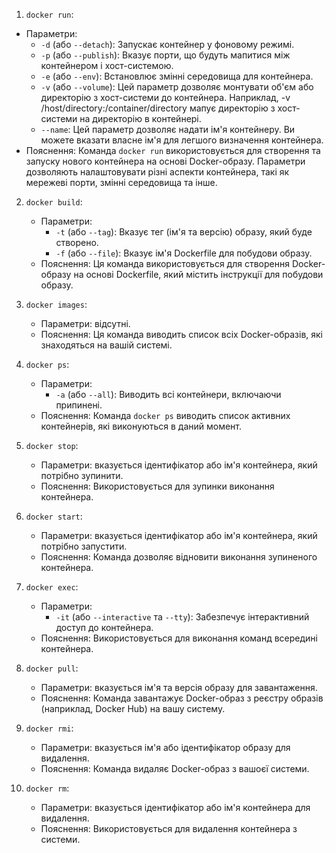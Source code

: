  1. `docker run`:
   - Параметри:
     - `-d` (або `--detach`): Запускає контейнер у фоновому режимі.
     - `-p` (або `--publish`): Вказує порти, що будуть мапитися між контейнером і хост-системою.
     - `-e` (або `--env`): Встановлює змінні середовища для контейнера.
     - `-v` (або `--volume`): Цей параметр дозволяє монтувати об'єм або директорію з хост-системи до контейнера. Наприклад, -v /host/directory:/container/directory мапує директорію з хост-системи на директорію в контейнері.
     - `--name`: Цей параметр дозволяє надати ім'я контейнеру. Ви можете вказати власне ім'я для легшого визначення контейнера.
   - Пояснення: Команда `docker run` використовується для створення та запуску нового контейнера на основі Docker-образу. Параметри дозволяють налаштовувати різні аспекти контейнера, такі як мережеві порти, змінні середовища та інше.

2. `docker build`:
   - Параметри:
     - `-t` (або `--tag`): Вказує тег (ім'я та версію) образу, який буде створено.
     - `-f` (або `--file`): Вказує ім'я Dockerfile для побудови образу.
   - Пояснення: Ця команда використовується для створення Docker-образу на основі Dockerfile, який містить інструкції для побудови образу.

3. `docker images`:
   - Параметри: відсутні.
   - Пояснення: Ця команда виводить список всіх Docker-образів, які знаходяться на вашій системі.

4. `docker ps`:
   - Параметри:
     - `-a` (або `--all`): Виводить всі контейнери, включаючи припинені.
   - Пояснення: Команда `docker ps` виводить список активних контейнерів, які виконуються в даний момент.

5. `docker stop`:
   - Параметри: вказується ідентифікатор або ім'я контейнера, який потрібно зупинити.
   - Пояснення: Використовується для зупинки виконання контейнера.

6. `docker start`:
   - Параметри: вказується ідентифікатор або ім'я контейнера, який потрібно запустити.
   - Пояснення: Команда дозволяє відновити виконання зупиненого контейнера.

7. `docker exec`:
   - Параметри:
     - `-it` (або `--interactive` та `--tty`): Забезпечує інтерактивний доступ до контейнера.
   - Пояснення: Використовується для виконання команд всередині контейнера.

8. `docker pull`:
   - Параметри: вказується ім'я та версія образу для завантаження.
   - Пояснення: Команда завантажує Docker-образ з реєстру образів (наприклад, Docker Hub) на вашу систему.

9. `docker rmi`:
   - Параметри: вказується ім'я або ідентифікатор образу для видалення.
   - Пояснення: Команда видаляє Docker-образ з вашоєї системи.

10. `docker rm`:
    - Параметри: вказується ідентифікатор або ім'я контейнера для видалення.
    - Пояснення: Використовується для видалення контейнера з системи.